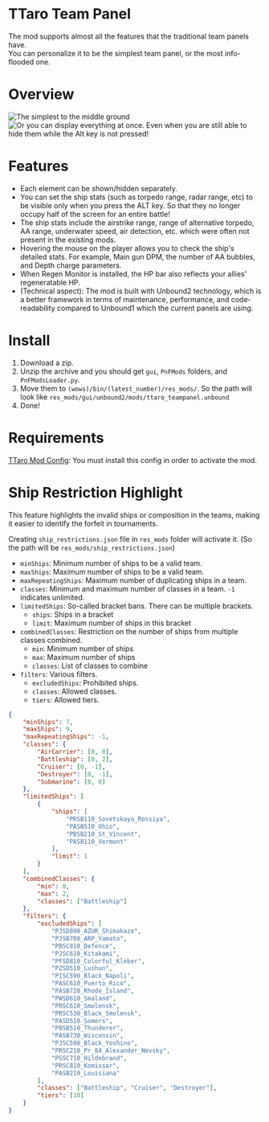 # TTaro Team Panel
The mod supports almost all the features that the traditional team panels have.  
You can personalize it to be the simplest team panel, or the most info-flooded one.

# Overview
![The simplest to the middle ground](https://github.com/AndrewTaro/TTaroTeamPanel/assets/36262823/bccff306-0957-4506-b68d-f86cb37dcd83)
![Or you can display everything at once. Even when you are still able to hide them while the Alt key is not pressed!](https://github.com/AndrewTaro/TTaroTeamPanel/assets/36262823/b6577fe1-a8d8-4139-8dfc-ad14bfb6ebb8)

# Features
- Each element can be shown/hidden separately.
- You can set the ship stats (such as torpedo range, radar range, etc) to be visible only when you press the ALT key. So that they no longer occupy half of the screen for an entire battle!
- The ship stats include the airstrike range, range of alternative torpedo, AA range, underwater speed, air detection, etc. which were often not present in the existing mods.
- Hovering the mouse on the player allows you to check the ship's detailed stats. For example, Main gun DPM, the number of AA bubbles, and Depth charge parameters.
- When Regen Monitor is installed, the HP bar also reflects your allies' regeneratable HP.
- (Technical aspect): The mod is built with Unbound2 technology, which is a better framework in terms of maintenance, performance, and code-readability compared to Unbound1 which the current panels are using.

# Install
1. Download a zip.
2. Unzip the archive and you should get `gui`, `PnFMods` folders, and `PnFModsLoader.py`.
3. Move them to `(wows)/bin/(latest_number)/res_mods/`. So the path will look like `res_mods/gui/unbound2/mods/ttaro_teampanel.unbound`
4. Done!

# Requirements
[TTaro Mod Config](../../../TTaroModConfig): You must install this config in order to activate the mod.

# Ship Restriction Highlight
This feature highlights the invalid ships or composition in the teams, making it easier to identify the forfeit in tournaments.

Creating `ship_restrictions.json` file in `res_mods` folder will activate it.  (So the path will be `res_mods/ship_restrictions.json`)
- `minShips`: Minimum number of ships to be a valid team.
- `maxShips`: Maximum number of ships to be a valid team.
- `maxRepeatingShips`: Maximum number of duplicating ships in a team.
- `classes`: Minimum and maximum number of classes in a team. `-1` indicates unlimited.
- `limitedShips`: So-called bracket bans. There can be multiple brackets.
    - `ships`: Ships in a bracket
    - `limit`: Maximum number of ships in this bracket
- `combinedClasses`: Restriction on the number of ships from multiple classes combined.
    - `min`: Minimum number of ships
    - `max`: Maximum number of ships
    - `classes`: List of classes to combine
- `filters`: Various filters.
    - `excludedShips`: Prohibited ships.
    - `classes`: Allowed classes.
    - `tiers`: Allowed tiers.
```json
{
    "minShips": 7,
    "maxShips": 9,
    "maxRepeatingShips": -1,
    "classes": {
        "AirCarrier": [0, 0],
        "Battleship": [0, 2],
        "Cruiser": [0, -1],
        "Destroyer": [0, -1],
        "Submarine": [0, 0]
    },
    "limitedShips": [
        {
            "ships": [
				"PRSB110_Sovetskaya_Rossiya",
				"PASB510_Ohio",
				"PBSB210_St_Vincent",
				"PASB110_Vermont"
			],
            "limit": 1
        }
    ],
    "combinedClasses": {
        "min": 0,
        "max": 2,
        "classes": ["Battleship"]
    },
    "filters": {
        "excludedShips": [
			"PJSD890_AZUR_Shimakaze",
			"PJSB700_ARP_Yamato",
			"PBSC810_Defence",
			"PJSC610_Kitakami",
			"PFSD810_Colorful_Kleber",
			"PZSD510_Lushun",
			"PISC590_Black_Napoli",
			"PASC610_Puerto_Rico",
			"PASB720_Rhode_Island",
			"PWSD610_Smaland",
			"PRSC610_Smolensk",
			"PRSC530_Black_Smolensk",
			"PASD510_Somers",
			"PBSB510_Thunderer",
			"PASB730_Wisconsin",
			"PJSC590_Black_Yoshino",
			"PRSC210_Pr_84_Alexander_Nevsky",
			"PGSC710_Hildebrand",
			"PRSC810_Komissar",
			"PASB210_Louisiana"
		],
        "classes": ["Battleship", "Cruiser", "Destroyer"],
        "tiers": [10]
    }
}
```
